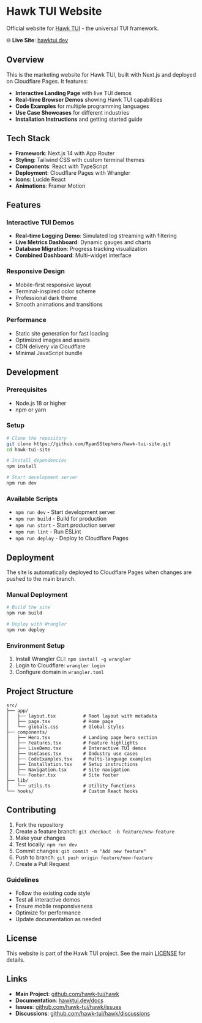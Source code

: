 # Hawk TUI Website

Official website for [Hawk TUI](https://github.com/hawk-tui/hawk) - the universal TUI framework.

🌐 **Live Site**: [hawktui.dev](https://hawktui.dev)

## Overview

This is the marketing website for Hawk TUI, built with Next.js and deployed on Cloudflare Pages. It features:

- **Interactive Landing Page** with live TUI demos
- **Real-time Browser Demos** showing Hawk TUI capabilities
- **Code Examples** for multiple programming languages
- **Use Case Showcases** for different industries
- **Installation Instructions** and getting started guide

## Tech Stack

- **Framework**: Next.js 14 with App Router
- **Styling**: Tailwind CSS with custom terminal themes
- **Components**: React with TypeScript
- **Deployment**: Cloudflare Pages with Wrangler
- **Icons**: Lucide React
- **Animations**: Framer Motion

## Features

### Interactive TUI Demos
- **Real-time Logging Demo**: Simulated log streaming with filtering
- **Live Metrics Dashboard**: Dynamic gauges and charts
- **Database Migration**: Progress tracking visualization
- **Combined Dashboard**: Multi-widget interface

### Responsive Design
- Mobile-first responsive layout
- Terminal-inspired color scheme
- Professional dark theme
- Smooth animations and transitions

### Performance
- Static site generation for fast loading
- Optimized images and assets
- CDN delivery via Cloudflare
- Minimal JavaScript bundle

## Development

### Prerequisites
- Node.js 18 or higher
- npm or yarn

### Setup
```bash
# Clone the repository
git clone https://github.com/RyanSStephens/hawk-tui-site.git
cd hawk-tui-site

# Install dependencies
npm install

# Start development server
npm run dev
```

### Available Scripts
- `npm run dev` - Start development server
- `npm run build` - Build for production
- `npm run start` - Start production server
- `npm run lint` - Run ESLint
- `npm run deploy` - Deploy to Cloudflare Pages

## Deployment

The site is automatically deployed to Cloudflare Pages when changes are pushed to the main branch.

### Manual Deployment
```bash
# Build the site
npm run build

# Deploy with Wrangler
npm run deploy
```

### Environment Setup
1. Install Wrangler CLI: `npm install -g wrangler`
2. Login to Cloudflare: `wrangler login`
3. Configure domain in `wrangler.toml`

## Project Structure

```
src/
├── app/
│   ├── layout.tsx          # Root layout with metadata
│   ├── page.tsx            # Home page
│   └── globals.css         # Global styles
├── components/
│   ├── Hero.tsx            # Landing page hero section
│   ├── Features.tsx        # Feature highlights
│   ├── LiveDemo.tsx        # Interactive TUI demos
│   ├── UseCases.tsx        # Industry use cases
│   ├── CodeExamples.tsx    # Multi-language examples
│   ├── Installation.tsx    # Setup instructions
│   ├── Navigation.tsx      # Site navigation
│   └── Footer.tsx          # Site footer
├── lib/
│   └── utils.ts            # Utility functions
└── hooks/                  # Custom React hooks
```

## Contributing

1. Fork the repository
2. Create a feature branch: `git checkout -b feature/new-feature`
3. Make your changes
4. Test locally: `npm run dev`
5. Commit changes: `git commit -m "Add new feature"`
6. Push to branch: `git push origin feature/new-feature`
7. Create a Pull Request

### Guidelines
- Follow the existing code style
- Test all interactive demos
- Ensure mobile responsiveness
- Optimize for performance
- Update documentation as needed

## License

This website is part of the Hawk TUI project. See the main [LICENSE](https://github.com/hawk-tui/hawk/blob/main/LICENSE) for details.

## Links

- **Main Project**: [github.com/hawk-tui/hawk](https://github.com/hawk-tui/hawk)
- **Documentation**: [hawktui.dev/docs](https://hawktui.dev/docs)
- **Issues**: [github.com/hawk-tui/hawk/issues](https://github.com/hawk-tui/hawk/issues)
- **Discussions**: [github.com/hawk-tui/hawk/discussions](https://github.com/hawk-tui/hawk/discussions)